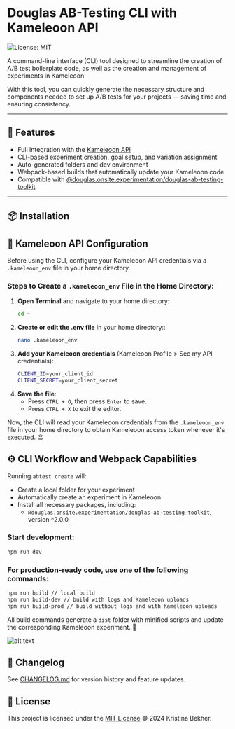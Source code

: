 # Douglas AB-Testing CLI with Kameleoon API

![License: MIT](https://img.shields.io/badge/License-MIT-yellow.svg)

A command-line interface (CLI) tool designed to streamline the creation of A/B test boilerplate code, as well as the creation and management of experiments in Kameleoon.

With this tool, you can quickly generate the necessary structure and components needed to set up A/B tests for your projects — saving time and ensuring consistency.

---

## 🚀 Features

- Full integration with the [Kameleoon API](https://developers.kameleoon.com/)
- CLI-based experiment creation, goal setup, and variation assignment
- Auto-generated folders and dev environment
- Webpack-based builds that automatically update your Kameleoon code
- Compatible with [@douglas.onsite.experimentation/douglas-ab-testing-toolkit](https://www.npmjs.com/package/@douglas.onsite.experimentation/douglas-ab-testing-toolkit)

---

## 📦 Installation
 

## 🔐 Kameleoon API Configuration

Before using the CLI, configure your Kameleoon API credentials via a `.kameleoon_env` file in your home directory.

### Steps to Create a `.kameleoon_env` File in the Home Directory:

1. **Open Terminal** and navigate to your home directory:
   ```bash
   cd ~

2. **Create or edit the .env file** in your home directory::
   ```bash
   nano .kameleoon_env

3. **Add your Kameleoon credentials** (Kameleoon Profile > See my API credentials):
   ```bash
   CLIENT_ID=your_client_id
   CLIENT_SECRET=your_client_secret

4. **Save the file**:
   - Press `CTRL + O`, then press `Enter` to save.
   - Press `CTRL + X` to exit the editor.

Now, the CLI will read your Kameleoon credentials from the `.kameleoon_env` file in your home directory to obtain Kameleoon access token whenever it's executed. 😉


## ⚙️ CLI Workflow and Webpack Capabilities

Running `abtest create` will:
   * Create a local folder for your experiment
   * Automatically create an experiment in Kameleoon
   * Install all necessary packages, including:
      * [`@douglas.onsite.experimentation/douglas-ab-testing-toolkit`](https://www.npmjs.com/package/@douglas.onsite.experimentation/douglas-ab-testing-toolkit), version ^2.0.0


### Start development:
```bash
npm run dev
```
### For production-ready code, use one of the following commands:
```bash
npm run build // local build
npm run build-dev // build with logs and Kameleoon uploads
npm run build-prod // build without logs and with Kameleoon uploads
```

All build commands generate a `dist` folder with minified scripts and update the corresponding Kameleoon experiment. 🚀

![alt text](image.png)


## 📝 Changelog

See [CHANGELOG.md](./CHANGELOG.md) for version history and feature updates.

## 📄 License

This project is licensed under the [MIT License](./LICENSE) © 2024 Kristina Bekher.
